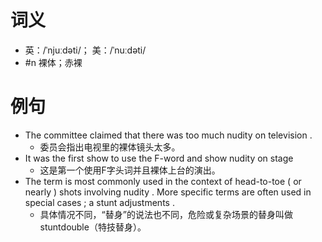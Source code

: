 # 词义
- 英：/ˈnjuːdəti/； 美：/ˈnuːdəti/
- #n 裸体；赤裸
# 例句
- The committee claimed that there was too much nudity on television .
	- 委员会指出电视里的裸体镜头太多。
- It was the first show to use the F-word and show nudity on stage
	- 这是第一个使用F字头词并且裸体上台的演出。
- The term is most commonly used in the context of head-to-toe ( or nearly ) shots involving nudity . More specific terms are often used in special cases ; a stunt adjustments .
	- 具体情况不同，“替身”的说法也不同，危险或复杂场景的替身叫做stuntdouble（特技替身）。
